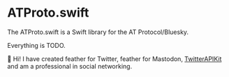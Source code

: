 # ATProto.swift

The ATProto.swift is a Swift library for the AT Protocol/Bluesky.

Everything is TODO.

👋 Hi! I have created feather for Twitter, feather for Mastodon, [TwitterAPIKit](https://github.com/mironal/TwitterAPIKit) and am a professional in social networking.
